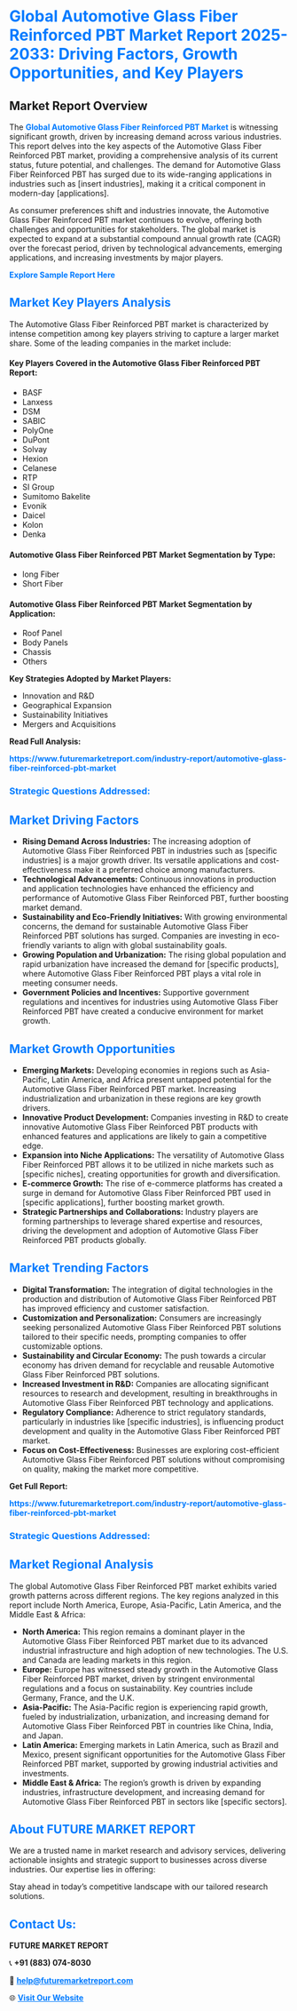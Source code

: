 <h1 style="color: #007BFF;">Global Automotive Glass Fiber Reinforced PBT Market Report 2025-2033: Driving Factors, Growth Opportunities, and Key Players</h1>

<section id="overview">
<h2>Market Report Overview</h2>
<p>The <a href="https://www.futuremarketreport.com/industry-report/automotive-glass-fiber-reinforced-pbt-market" style="color: #007BFF; text-decoration: none;"><strong>Global Automotive Glass Fiber Reinforced PBT Market</strong></a> is witnessing significant growth, driven by increasing demand across various industries. This report delves into the key aspects of the Automotive Glass Fiber Reinforced PBT market, providing a comprehensive analysis of its current status, future potential, and challenges. The demand for Automotive Glass Fiber Reinforced PBT has surged due to its wide-ranging applications in industries such as [insert industries], making it a critical component in modern-day [applications].</p>
<p>As consumer preferences shift and industries innovate, the Automotive Glass Fiber Reinforced PBT market continues to evolve, offering both challenges and opportunities for stakeholders. The global market is expected to expand at a substantial compound annual growth rate (CAGR) over the forecast period, driven by technological advancements, emerging applications, and increasing investments by major players.</p>
</section>

<section id="overview">
<p><a href="https://www.futuremarketreport.com/request-sample/reportId=36605" style="color: #007BFF; text-decoration: none;"><strong>Explore Sample Report Here</strong></a></p>
</section>

<section id="key-players">
<h2 style="color: #007BFF;">Market Key Players Analysis</h2>
<p>The Automotive Glass Fiber Reinforced PBT market is characterized by intense competition among key players striving to capture a larger market share. Some of the leading companies in the market include:</p>
<h4>Key Players Covered in the Automotive Glass Fiber Reinforced PBT Report:</h4>
<ul><li>BASF</li><li>Lanxess</li><li>DSM</li><li>SABIC</li><li>PolyOne</li><li>DuPont</li><li>Solvay</li><li>Hexion</li><li>Celanese</li><li>RTP</li><li>SI Group</li><li>Sumitomo Bakelite</li><li>Evonik</li><li>Daicel</li><li>Kolon</li><li>Denka</li></ul>
<h4>Automotive Glass Fiber Reinforced PBT Market Segmentation by Type:</h4>
<ul><li>long Fiber</li><li>Short Fiber</li></ul>

<h4>Automotive Glass Fiber Reinforced PBT Market Segmentation by Application:</h4>
<ul><li>Roof Panel</li><li>Body Panels</li><li>Chassis</li><li>Others</li></ul>
<p><strong>Key Strategies Adopted by Market Players:</strong></p>
<ul>
<li>Innovation and R&D</li>
<li>Geographical Expansion</li>
<li>Sustainability Initiatives</li>
<li>Mergers and Acquisitions</li>
</ul>
</section>

<section>
<p><strong>Read Full Analysis: </strong></p><a href="https://www.futuremarketreport.com/industry-report/automotive-glass-fiber-reinforced-pbt-market" style="color: #007BFF; text-decoration: none;"><strong>https://www.futuremarketreport.com/industry-report/automotive-glass-fiber-reinforced-pbt-market</strong></a>
<h3 style="color: #007BFF;">Strategic Questions Addressed:</h3>
</section>

<section id="driving-factors">
<h2 style="color: #007BFF;">Market Driving Factors</h2>
<ul>
<li><strong>Rising Demand Across Industries:</strong> The increasing adoption of Automotive Glass Fiber Reinforced PBT in industries such as [specific industries] is a major growth driver. Its versatile applications and cost-effectiveness make it a preferred choice among manufacturers.</li>
<li><strong>Technological Advancements:</strong> Continuous innovations in production and application technologies have enhanced the efficiency and performance of Automotive Glass Fiber Reinforced PBT, further boosting market demand.</li>
<li><strong>Sustainability and Eco-Friendly Initiatives:</strong> With growing environmental concerns, the demand for sustainable Automotive Glass Fiber Reinforced PBT solutions has surged. Companies are investing in eco-friendly variants to align with global sustainability goals.</li>
<li><strong>Growing Population and Urbanization:</strong> The rising global population and rapid urbanization have increased the demand for [specific products], where Automotive Glass Fiber Reinforced PBT plays a vital role in meeting consumer needs.</li>
<li><strong>Government Policies and Incentives:</strong> Supportive government regulations and incentives for industries using Automotive Glass Fiber Reinforced PBT have created a conducive environment for market growth.</li>
</ul>
</section>

<section id="growth-opportunities">
<h2 style="color: #007BFF;">Market Growth Opportunities</h2>
<ul>
<li><strong>Emerging Markets:</strong> Developing economies in regions such as Asia-Pacific, Latin America, and Africa present untapped potential for the Automotive Glass Fiber Reinforced PBT market. Increasing industrialization and urbanization in these regions are key growth drivers.</li>
<li><strong>Innovative Product Development:</strong> Companies investing in R&D to create innovative Automotive Glass Fiber Reinforced PBT products with enhanced features and applications are likely to gain a competitive edge.</li>
<li><strong>Expansion into Niche Applications:</strong> The versatility of Automotive Glass Fiber Reinforced PBT allows it to be utilized in niche markets such as [specific niches], creating opportunities for growth and diversification.</li>
<li><strong>E-commerce Growth:</strong> The rise of e-commerce platforms has created a surge in demand for Automotive Glass Fiber Reinforced PBT used in [specific applications], further boosting market growth.</li>
<li><strong>Strategic Partnerships and Collaborations:</strong> Industry players are forming partnerships to leverage shared expertise and resources, driving the development and adoption of Automotive Glass Fiber Reinforced PBT products globally.</li>
</ul>
</section>

<section id="trending-factors">
<h2 style="color: #007BFF;">Market Trending Factors</h2>
<ul>
<li><strong>Digital Transformation:</strong> The integration of digital technologies in the production and distribution of Automotive Glass Fiber Reinforced PBT has improved efficiency and customer satisfaction.</li>
<li><strong>Customization and Personalization:</strong> Consumers are increasingly seeking personalized Automotive Glass Fiber Reinforced PBT solutions tailored to their specific needs, prompting companies to offer customizable options.</li>
<li><strong>Sustainability and Circular Economy:</strong> The push towards a circular economy has driven demand for recyclable and reusable Automotive Glass Fiber Reinforced PBT solutions.</li>
<li><strong>Increased Investment in R&D:</strong> Companies are allocating significant resources to research and development, resulting in breakthroughs in Automotive Glass Fiber Reinforced PBT technology and applications.</li>
<li><strong>Regulatory Compliance:</strong> Adherence to strict regulatory standards, particularly in industries like [specific industries], is influencing product development and quality in the Automotive Glass Fiber Reinforced PBT market.</li>
<li><strong>Focus on Cost-Effectiveness:</strong> Businesses are exploring cost-efficient Automotive Glass Fiber Reinforced PBT solutions without compromising on quality, making the market more competitive.</li>
</ul>
</section>

<section>
<p><strong>Get Full Report: </strong></p><a href="https://www.futuremarketreport.com/industry-report/automotive-glass-fiber-reinforced-pbt-market" style="color: #007BFF; text-decoration: none;"><strong>https://www.futuremarketreport.com/industry-report/automotive-glass-fiber-reinforced-pbt-market</strong></a>
<h3 style="color: #007BFF;">Strategic Questions Addressed:</h3>
</section>


<section id="regional-analysis">
<h2 style="color: #007BFF;">Market Regional Analysis</h2>
<p>The global Automotive Glass Fiber Reinforced PBT market exhibits varied growth patterns across different regions. The key regions analyzed in this report include North America, Europe, Asia-Pacific, Latin America, and the Middle East & Africa:</p>
<ul>
<li><strong>North America:</strong> This region remains a dominant player in the Automotive Glass Fiber Reinforced PBT market due to its advanced industrial infrastructure and high adoption of new technologies. The U.S. and Canada are leading markets in this region.</li>
<li><strong>Europe:</strong> Europe has witnessed steady growth in the Automotive Glass Fiber Reinforced PBT market, driven by stringent environmental regulations and a focus on sustainability. Key countries include Germany, France, and the U.K.</li>
<li><strong>Asia-Pacific:</strong> The Asia-Pacific region is experiencing rapid growth, fueled by industrialization, urbanization, and increasing demand for Automotive Glass Fiber Reinforced PBT in countries like China, India, and Japan.</li>
<li><strong>Latin America:</strong> Emerging markets in Latin America, such as Brazil and Mexico, present significant opportunities for the Automotive Glass Fiber Reinforced PBT market, supported by growing industrial activities and investments.</li>
<li><strong>Middle East & Africa:</strong> The region’s growth is driven by expanding industries, infrastructure development, and increasing demand for Automotive Glass Fiber Reinforced PBT in sectors like [specific sectors].</li>
</ul>
</section>

<footer>
<h2 style="color: #007BFF;">About FUTURE MARKET REPORT</h2>
<p>We are a trusted name in market research and advisory services, delivering actionable insights and strategic support to businesses across diverse industries. Our expertise lies in offering:</p>

<p>Stay ahead in today’s competitive landscape with our tailored research solutions.</p>

<h2 style="color: #007BFF;">Contact Us:</h2>
<p><strong>FUTURE MARKET REPORT</strong></p>
<p>📞 <strong>+91 (883) 074-8030</strong></p>
<p>📧 <strong><a href="mailto:help@futuremarketreport.com" style="color: #007BFF;">help@futuremarketreport.com</a></strong></p>
<p>🌐 <strong><a href="https://www.futuremarketreport.com/" style="color: #007BFF;">Visit Our Website</a></strong></p>
</footer>